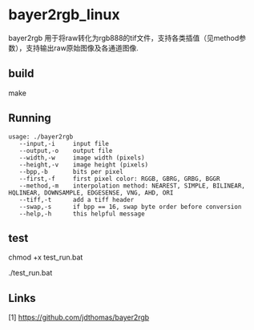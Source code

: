 bayer2rgb_linux
=========

bayer2rgb 用于将raw转化为rgb888的tif文件，支持各类插值（见method参数），支持输出raw原始图像及各通道图像.


build
------------
make


Running
-------

    usage: ./bayer2rgb
       --input,-i     input file
       --output,-o    output file
       --width,-w     image width (pixels)
       --height,-v    image height (pixels)
       --bpp,-b       bits per pixel
       --first,-f     first pixel color: RGGB, GBRG, GRBG, BGGR
       --method,-m    interpolation method: NEAREST, SIMPLE, BILINEAR, HQLINEAR, DOWNSAMPLE, EDGESENSE, VNG, AHD, ORI
       --tiff,-t      add a tiff header
       --swap,-s      if bpp == 16, swap byte order before conversion
       --help,-h      this helpful message

test
-------
chmod +x test_run.bat

./test_run.bat

Links
-----

[1] https://github.com/jdthomas/bayer2rgb
